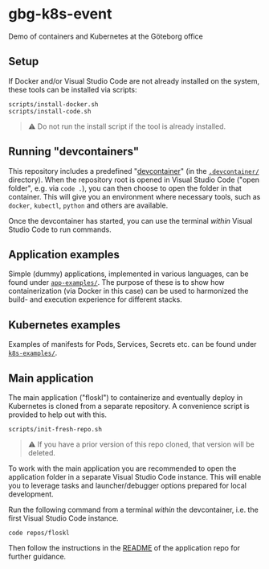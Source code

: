 # gbg-k8s-event

Demo of containers and Kubernetes at the Göteborg office

## Setup

If Docker and/or Visual Studio Code are not already installed on the system, these tools can be installed via scripts:

```shell
scripts/install-docker.sh
scripts/install-code.sh
```

> ⚠️ Do not run the install script if the tool is already installed.

## Running "devcontainers"

This repository includes a predefined "[devcontainer](https://containers.dev/)" (in the [`.devcontainer/`](./.devcontainer) directory). When the repository root is opened in Visual Studio Code ("open folder", e.g. via `code .`), you can then choose to open the folder in that container. This will give you an environment where necessary tools, such as `docker`, `kubectl`, `python` and others are available.

Once the devcontainer has started, you can use the terminal _within_ Visual Studio Code to run commands.

## Application examples

Simple (dummy) applications, implemented in various languages, can be found under [`app-examples/`](./app-examples). The purpose of these is to show how containerization (via Docker in this case) can be used to harmonized the build- and execution experience for different stacks.

## Kubernetes examples

Examples of manifests for Pods, Services, Secrets etc. can be found under [`k8s-examples/`](./k8s-examples).

## Main application

The main application ("floskl") to containerize and eventually deploy in Kubernetes is cloned from a separate repository. A convenience script is provided to help out with this.

```shell
scripts/init-fresh-repo.sh
```

> ⚠️ If you have a prior version of this repo cloned, that version will be deleted.

To work with the main application you are recommended to open the application folder in a separate Visual Studio Code instance. This will enable you to leverage tasks and launcher/debugger options prepared for local development.

Run the following command from a terminal _within_ the devcontainer, i.e. the first Visual Studio Code instance.

```shell
code repos/floskl
```

Then follow the instructions in the [README](https://github.com/uivraeus/floskl#readme) of the application repo for further guidance.
